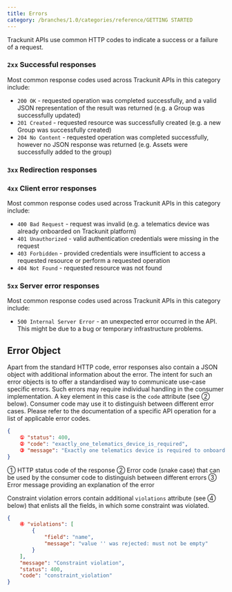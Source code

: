 ```yaml
---
title: Errors
category: /branches/1.0/categories/reference/GETTING STARTED
---
```

Trackunit APIs use common HTTP codes to indicate a success or a failure of a request.

### `2xx` Successful responses

Most common response codes used across Trackunit APIs in this category include:

- `200 OK` - requested operation was completed successfully, and a valid JSON representation of the result was returned (e.g. a Group was successfully updated)
- `201 Created` - requested resource was successfully created (e.g. a new Group was successfully created)
- `204 No Content` - requested operation was completed successfully, however no JSON response was returned (e.g. Assets were successfully added to the group)

### `3xx` Redirection responses

### `4xx` Client error responses

Most common response codes used across Trackunit APIs in this category include:

- `400 Bad Request` - request was invalid (e.g. a telematics device was already onboarded on Trackunit platform)
- `401 Unauthorized` - valid authentication credentials were missing in the request
- `403 Forbidden` - provided credentials were insufficient to access a requested resource or perform a requested operation
- `404 Not Found` - requested resource was not found

### `5xx` Server error responses

Most common response codes used across Trackunit APIs in this category include:

- `500 Internal Server Error` -  an unexpected error occurred in the API. This might be due to a bug or temporary infrastructure problems.

## Error Object

Apart from the standard HTTP code, error responses also contain a JSON object with additional information about the error. The intent for such an error objects is to offer a standardised way to communicate use-case specific errors. Such errors may require individual handling in the consumer implementation. A key element in this case is the `code` attribute (see ② below). Consumer code may use it to distinguish between different error cases. Please refer to the documentation of a specific API operation for a list of applicable error codes.

```json Sample use-case specific error
{
    ① "status": 400,
    ② "code": "exactly_one_telematics_device_is_required",
    ③ "message": "Exactly one telematics device is required to onboard an asset. The request was missing a telematics device or had more then one telematics device."
}
```



① HTTP status code of the response
② Error code (snake case) that can be used by the consumer code to distinguish between different errors
③ Error message providing an explanation of the error

Constraint violation errors contain additional `violations` attribute  (see ④ below) that enlists all the fields, in which some constraint was violated.

```json Sample constraint violation error
{
    ④ "violations": [
        {
            "field": "name",
            "message": "value '' was rejected: must not be empty"
        }
    ],
    "message": "Constraint violation",
    "status": 400,
    "code": "constraint_violation"
}
```